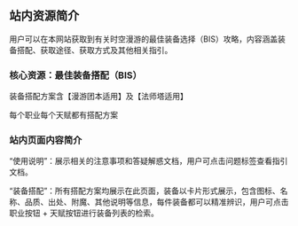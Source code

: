 ## 站内资源简介

用户可以在本网站获取到有关时空漫游的最佳装备选择（BIS）攻略，内容涵盖装备搭配、获取途径、获取方式及其他相关指引。

### 核心资源：最佳装备搭配（BIS）

装备搭配方案含【漫游团本适用】及【法师塔适用】

每个职业每个天赋都有搭配方案

### 站内页面内容简介

“使用说明”：展示相关的注意事项和答疑解惑文档，用户可点击问题标签查看指引文档。

“装备搭配”：所有搭配方案均展示在此页面，装备以卡片形式展示，包含图标、名称、品质、出处、附魔、其他说明等信息，每件装备都可以精准辨识，用户可点击职业按钮 + 天赋按钮进行装备列表的检索。
